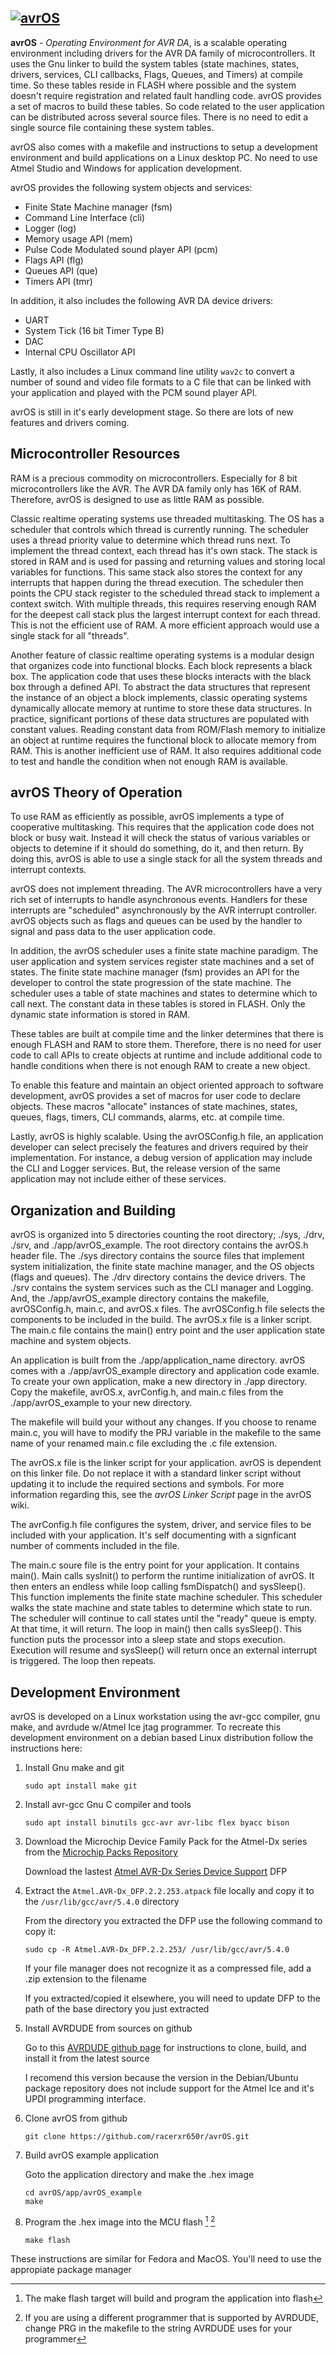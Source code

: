 [![avrOS](docs/avrOS.gif "avrOS")](https://github.com/racerxr650r/avrOS)
---

**avrOS** - _Operating Environment for AVR DA_, is a scalable operating environment 
including drivers for the AVR DA family of microcontrollers. It uses the Gnu
linker to build the system tables (state machines, states, drivers, services,
CLI callbacks, Flags, Queues, and Timers) at compile time. So these tables
reside in FLASH where possible and the system doesn't require registration and
related fault handling code. avrOS provides a set of macros to build these
tables. So code related to the user application can be distributed across
several source files. There is no need to edit a single source file containing
these system tables.

avrOS also comes with a makefile and instructions to setup a development
environment and build applications on a Linux desktop PC. No need to use Atmel
Studio and Windows for application development.

avrOS provides the following system objects and services:

* Finite State Machine manager (fsm)
* Command Line Interface (cli)
* Logger (log)
* Memory usage API (mem)
* Pulse Code Modulated sound player API (pcm)
* Flags API (flg)
* Queues API (que)
* Timers API (tmr)

In addition, it also includes the following AVR DA device drivers:

* UART
* System Tick (16 bit Timer Type B)
* DAC
* Internal CPU Oscillator API

Lastly, it also includes a Linux command line utility `wav2c` to convert a 
number of sound and video file formats to a C file that can be linked with
your application and played with the PCM sound player API.

avrOS is still in it's early development stage. So there are lots of new 
features and drivers coming.

## Microcontroller Resources

RAM is a precious commodity on microcontrollers. Especially for 8 bit 
microcontrollers like the AVR. The AVR DA family only has 16K of RAM. 
Therefore, avrOS is designed to use as little RAM as possible.

Classic realtime operating systems use threaded multitasking. The OS has a 
scheduler that controls which thread is currently running. The scheduler uses a
thread priority value to determine which thread runs next. To implement the 
thread context, each thread has it's own stack. The stack is stored in RAM and
is used for passing and returning values and storing local variables for 
functions. This same stack also stores the context for any interrupts that 
happen during the thread execution. The scheduler then points the CPU stack
register to the scheduled thread stack to implement a context switch. With 
multiple threads, this requires reserving enough RAM for the deepest call stack
plus the largest interrupt context for each thread. This is not the efficient
use of RAM. A more efficient approach would use a single stack for all 
"threads".

Another feature of classic realtime operating systems is a modular design that 
organizes code into functional blocks. Each block represents a black box. The 
application code that uses these blocks interacts with the black box through 
a defined API. To abstract the data structures that represent the instance of
an object a block implements, classic operating systems dynamically allocate
memory at runtime to store these data structures. In practice, significant
portions of these data structures are populated with constant values. Reading
constant data from ROM/Flash memory to initialize an object at runtime requires
the functional block to allocate memory from RAM. This is another inefficient
use of RAM. It also requires additional code to test and handle the condition
when not enough RAM is available.

## avrOS Theory of Operation

To use RAM as efficiently as possible, avrOS implements a type of cooperative
multitasking. This requires that the application code does not block or busy
wait. Instead it will check the status of various variables or objects to 
detemine if it should do something, do it, and then return. By doing this,
avrOS is able to use a single stack for all the system threads and interrupt 
contexts.

avrOS does not implement threading. The AVR microcontrollers have a very rich
set of interrupts to handle asynchronous events. Handlers for these interrupts
are "scheduled" asynchronously by the AVR interrupt controller. avrOS objects
such as flags and queues can be used by the handler to signal and pass data to
the user application code.

In addition, the avrOS scheduler uses a finite state machine paradigm. The user
application and system services register state machines and a set of states.
The finite state machine manager (fsm) provides an API for the developer to
control the state progression of the state machine. The scheduler uses a table
of state machines and states to determine which to call next. The constant data
in these tables is stored in FLASH. Only the dynamic state information is
stored in RAM. 

These tables are built at compile time and the linker determines that there is
enough FLASH and RAM to store them. Therefore, there is no need for user code
to call APIs to create objects at runtime and include additional code to handle
conditions when there is not enough RAM to create a new object.

To enable this feature and maintain an object oriented approach to software
development, avrOS provides a set of macros for user code to declare objects.
These macros "allocate" instances of state machines, states, queues, flags,
timers, CLI commands, alarms, etc. at compile time.

Lastly, avrOS is highly scalable. Using the avrOSConfig.h file, an application
developer can select precisely the features and drivers required by their
implementation. For instance, a debug version of application may include the
CLI and Logger services. But, the release version of the same application may
not include either of these services.

## Organization and Building

avrOS is organized into 5 directories counting the root directory; ./sys,
./drv, ./srv, and ./app/avrOS_example. The root directory contains the
avrOS.h header file. The ./sys directory contains the source files that
implement system initialization, the finite state machine manager, and the OS
objects (flags and queues). The ./drv directory contains the device drivers.
The ./srv contains the system services such as the CLI manager and Logging.
And, the ./app/avrOS_example directory contains the makefile, avrOSConfig.h,
main.c, and avrOS.x files. The avrOSConfig.h file selects the components to
be included in the build. The avrOS.x file is a linker script. The main.c
file contains the main() entry point and the user application state machine
and system objects.

An application is built from the ./app/application_name directory. avrOS
comes with a ./app/avrOS_example directory and application code examle.
To create your own application, make a new directory in ./app directory.
Copy the makefile, avrOS.x, avrConfig.h, and main.c files from the 
./app/avrOS_example to your new directory. 

The makefile will build your without any changes. If you choose to rename
main.c, you will have to modify the PRJ variable in the makefile to the same
name of your renamed main.c file excluding the .c file extension.

The avrOS.x file is the linker script for your application. avrOS is dependent
on this linker file. Do not replace it with a standard linker script without
updating it to include the required sections and symbols. For more
information regarding this, see the *avrOS Linker Script* page in the avrOS
wiki.

The avrConfig.h file configures the system, driver, and service files to be
included with your application. It's self documenting with a signficant
number of comments included in the file.

The main.c soure file is the entry point for your application. It contains
main(). Main calls sysInit() to perform the runtime initialization of avrOS.
It then enters an endless while loop calling fsmDispatch() and sysSleep().
This function implements the finite state machine scheduler. This scheduler
walks the state machine and state tables to determine which state to run.
The scheduler will continue to call states until the "ready" queue is empty.
At that time, it will return. The loop in main() then calls sysSleep(). This
function puts the processor into a sleep state and stops execution.
Execution will resume and sysSleep() will return once an external interrupt
is triggered. The loop then repeats.

## Development Environment

avrOS is developed on a Linux workstation using the avr-gcc compiler, gnu make,
and avrdude w/Atmel Ice jtag programmer. To recreate this development 
environment on a debian based Linux distribution follow the instructions here:

1. Install Gnu make and git

    ```console    
    sudo apt install make git
    ```

2. Install avr-gcc Gnu C compiler and tools

    ```console
    sudo apt install binutils gcc-avr avr-libc flex byacc bison
    ```

3. Download the Microchip Device Family Pack for the Atmel-Dx series from the [Microchip Packs Repository](http://packs.download.atmel.com/)

    Download the lastest [Atmel AVR-Dx Series Device Support](http://packs.download.atmel.com/#collapse-Atmel-AVR-Dx-DFP-pdsc) DFP

4. Extract the `Atmel.AVR-Dx_DFP.2.2.253.atpack` file locally and copy it to the `/usr/lib/gcc/avr/5.4.0` directory

    From the directory you extracted the DFP use the following command to copy it:

    ```console
    sudo cp -R Atmel.AVR-Dx_DFP.2.2.253/ /usr/lib/gcc/avr/5.4.0
    ```

    If your file manager does not recognize it as a compressed file, add a .zip extension to the filename

    If you extracted/copied it elsewhere, you will need to update DFP to the path of the base directory you just extracted

5. Install AVRDUDE from sources on github

    Go to this [AVRDUDE github page](https://github.com/avrdudes/avrdude/wiki/Building-AVRDUDE-for-Linux)
    for instructions to clone, build, and install it from the latest source

    I recomend this version because the version in the Debian/Ubuntu package
    repository does not include support for the Atmel Ice and it's UPDI programming
    interface.

6. Clone avrOS from github

    ```console
    git clone https://github.com/racerxr650r/avrOS.git
    ```

7. Build avrOS example application

    Goto the application directory and make the .hex image

    ```console
    cd avrOS/app/avrOS_example
    make
    ```

8. Program the .hex image into the MCU flash [^1] [^2]

    ```console
    make flash
    ```
These instructions are similar for Fedora and MacOS. You'll need to use the
appropiate package manager

[^1]: The make flash target will build and program the application into flash
[^2]: If you are using a different programmer that is supported by AVRDUDE, 
change PRG in the makefile to the string AVRDUDE uses for your programmer
